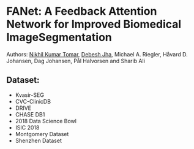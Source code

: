 # FANet: A Feedback Attention Network for Improved Biomedical ImageSegmentation
Authors: [Nikhil Kumar Tomar](https://www.linkedin.com/in/nktomar/), [Debesh Jha](https://www.linkedin.com/in/debesh-jha-071462aa/), Michael A. Riegler, Håvard D. Johansen, Dag Johansen,  Pål Halvorsen and  Sharib Ali

## Dataset:
- Kvasir-SEG
- CVC-ClinicDB
- DRIVE
- CHASE DB1
- 2018 Data Science Bowl
- ISIC 2018
- Montgomery Dataset
- Shenzhen Dataset
